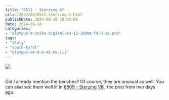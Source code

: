 ```yaml
---
title: "6511 - Sterzing X"
url: /2024/08/6511-sterzing-x.html
publishDate: 2024-08-18 18:00:00
date: 2024-08-18
categories:
- "olympus-m-zuiko-digital-ed-12-100mm-f4-0-is-pro"
tags:
- "Italy"
- "south-tyrol"
- "olympus-om-d-e-m1-mk-iii"
---
```

<div class="container">
<div class="center"><a target="_blank" href="https://d25zfm9zpd7gm5.cloudfront.net/1200x1200/2020/20200906_114412-ORF-DxO_DeepPRIME_XD2_lr-2.jpg"><img class="webfeedsFeaturedVisual" src="https://d25zfm9zpd7gm5.cloudfront.net/0600x0600/2020/20200906_114412-ORF-DxO_DeepPRIME_XD2_lr-2.jpg" /></a></div>
</div>
<br />

Did I already mention the benches? Of course, they are
unusual as well. You can also see them well lit in [6509 -
Sterzing VIII](/2024/08/6509-sterzing-viii.html), the post
from two days ago.
